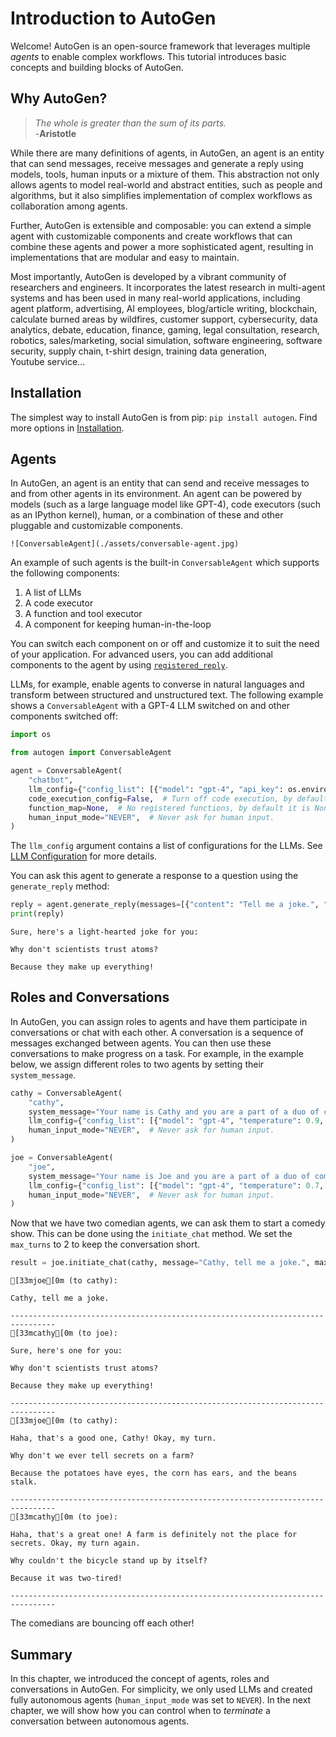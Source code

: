 # Introduction to AutoGen

Welcome! AutoGen is an open-source framework that leverages multiple _agents_ to enable complex workflows. This tutorial introduces basic concepts and building blocks of AutoGen.

## Why AutoGen?

> _The whole is greater than the sum of its parts._<br/>
> -**Aristotle**

While there are many definitions of agents, in AutoGen, an agent is an entity that can send messages, receive messages and generate a reply using models, tools, human inputs or a mixture of them.
This abstraction not only allows agents to model real-world and abstract entities, such as people and algorithms, but it also simplifies implementation of complex workflows as collaboration among agents.

Further, AutoGen is extensible and composable: you can extend a simple agent with customizable components and create workflows that can combine these agents and power a more sophisticated agent, resulting in implementations that are modular and easy to maintain.

Most importantly, AutoGen is developed by a vibrant community of researchers
and engineers. It incorporates the latest research in multi-agent systems
and has been used in many real-world applications, including agent platform,
advertising, AI employees, blog/article writing, blockchain, calculate burned areas by wildfires,
customer support, cybersecurity, data analytics, debate, education, finance, gaming, legal consultation,
research, robotics, sales/marketing, social simulation, software engineering,
software security, supply chain, t-shirt design, training data generation, Youtube service...

## Installation

The simplest way to install AutoGen is from pip: `pip install autogen`. Find more options in [Installation](/docs/installation/).

## Agents

In AutoGen, an agent is an entity that can send and receive messages to and from
other agents in its environment. An agent can be powered by models (such as a large language model
like GPT-4), code executors (such as an IPython kernel), human, or a combination of these
and other pluggable and customizable components.

```{=mdx}
![ConversableAgent](./assets/conversable-agent.jpg)
```

An example of such agents is the built-in `ConversableAgent` which supports the following components:

1. A list of LLMs
2. A code executor
3. A function and tool executor
4. A component for keeping human-in-the-loop

You can switch each component on or off and customize it to suit the need of 
your application. For advanced users, you can add additional components to the agent
by using [`registered_reply`](../reference/agentchat/conversable_agent/#register_reply). 

LLMs, for example, enable agents to converse in natural languages and transform between structured and unstructured text. 
The following example shows a `ConversableAgent` with a GPT-4 LLM switched on and other
components switched off:


```python
import os

from autogen import ConversableAgent

agent = ConversableAgent(
    "chatbot",
    llm_config={"config_list": [{"model": "gpt-4", "api_key": os.environ.get("OPENAI_API_KEY")}]},
    code_execution_config=False,  # Turn off code execution, by default it is off.
    function_map=None,  # No registered functions, by default it is None.
    human_input_mode="NEVER",  # Never ask for human input.
)
```

The `llm_config` argument contains a list of configurations for the LLMs.
See [LLM Configuration](/docs/topics/llm_configuration) for more details.

You can ask this agent to generate a response to a question using the `generate_reply` method:


```python
reply = agent.generate_reply(messages=[{"content": "Tell me a joke.", "role": "user"}])
print(reply)
```

    Sure, here's a light-hearted joke for you:
    
    Why don't scientists trust atoms?
    
    Because they make up everything!


## Roles and Conversations

In AutoGen, you can assign roles to agents and have them participate in conversations or chat with each other. A conversation is a sequence of messages exchanged between agents. You can then use these conversations to make progress on a task. For example, in the example below, we assign different roles to two agents by setting their
`system_message`.


```python
cathy = ConversableAgent(
    "cathy",
    system_message="Your name is Cathy and you are a part of a duo of comedians.",
    llm_config={"config_list": [{"model": "gpt-4", "temperature": 0.9, "api_key": os.environ.get("OPENAI_API_KEY")}]},
    human_input_mode="NEVER",  # Never ask for human input.
)

joe = ConversableAgent(
    "joe",
    system_message="Your name is Joe and you are a part of a duo of comedians.",
    llm_config={"config_list": [{"model": "gpt-4", "temperature": 0.7, "api_key": os.environ.get("OPENAI_API_KEY")}]},
    human_input_mode="NEVER",  # Never ask for human input.
)
```

Now that we have two comedian agents, we can ask them to start a comedy show.
This can be done using the `initiate_chat` method.
We set the `max_turns` to 2 to keep the conversation short.


```python
result = joe.initiate_chat(cathy, message="Cathy, tell me a joke.", max_turns=2)
```

    [33mjoe[0m (to cathy):
    
    Cathy, tell me a joke.
    
    --------------------------------------------------------------------------------
    [33mcathy[0m (to joe):
    
    Sure, here's one for you:
    
    Why don't scientists trust atoms?
    
    Because they make up everything!
    
    --------------------------------------------------------------------------------
    [33mjoe[0m (to cathy):
    
    Haha, that's a good one, Cathy! Okay, my turn. 
    
    Why don't we ever tell secrets on a farm?
    
    Because the potatoes have eyes, the corn has ears, and the beans stalk.
    
    --------------------------------------------------------------------------------
    [33mcathy[0m (to joe):
    
    Haha, that's a great one! A farm is definitely not the place for secrets. Okay, my turn again. 
    
    Why couldn't the bicycle stand up by itself?
    
    Because it was two-tired!
    
    --------------------------------------------------------------------------------


The comedians are bouncing off each other!

## Summary

In this chapter, we introduced the concept of agents, roles and conversations in AutoGen.
For simplicity, we only used LLMs and created fully autonomous agents (`human_input_mode` was set to `NEVER`). 
In the next chapter, 
we will show how you can control when to _terminate_ a conversation between autonomous agents.
